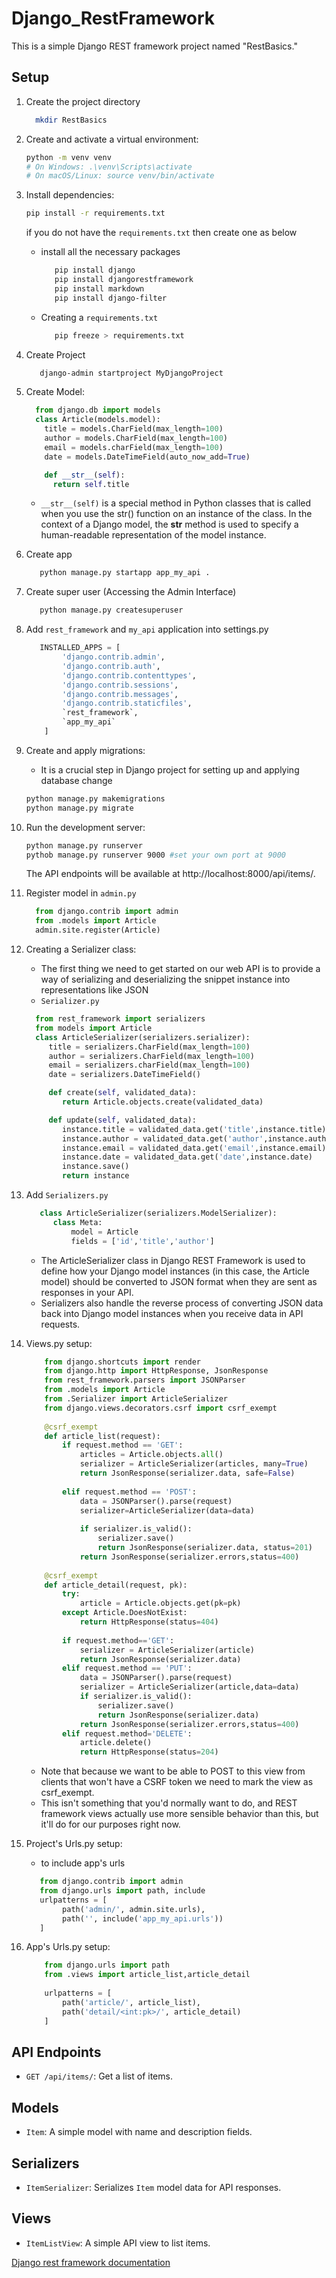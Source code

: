 # Django_RestFramework

This is a simple Django REST framework project named "RestBasics."

## Setup
1. Create the project directory
    ```bash
      mkdir RestBasics
   ```

2. Create and activate a virtual environment:

    ```bash
    python -m venv venv
    # On Windows: .\venv\Scripts\activate
    # On macOS/Linux: source venv/bin/activate
    ```

3. Install dependencies:
    ```bash
    pip install -r requirements.txt
    ```
    if you do not have the `requirements.txt` then create one as below
    - install all the necessary packages
      ```bash
         pip install django
         pip install djangorestframework
         pip install markdown
         pip install django-filter
      ```
    - Creating a `requirements.txt`
      ```bash
         pip freeze > requirements.txt
      ```
4. Create Project
   ```bash
      django-admin startproject MyDjangoProject
   ```
      
5. Create Model:
   ```python
     from django.db import models
     class Article(models.model):
       title = models.CharField(max_length=100)
       author = models.CharField(max_length=100)
       email = models.charField(max_length=100)
       date = models.DateTimeField(auto_now_add=True)

       def __str__(self):
         return self.title
   ```
   - `__str__(self)` is a special method in Python classes that is called when you use the str() function on an instance of the class. In the context of a Django model, the __str__ method is used to specify a human-readable representation of the model instance.    

6. Create app
    ```bash
       python manage.py startapp app_my_api .
    ```
7. Create super user (Accessing the Admin Interface)
    ```bash
       python manage.py createsuperuser
    ```
8. Add `rest_framework` and `my_api` application into settings.py
    ```python
       INSTALLED_APPS = [
            'django.contrib.admin',
            'django.contrib.auth',
            'django.contrib.contenttypes',
            'django.contrib.sessions',
            'django.contrib.messages',
            'django.contrib.staticfiles',
            `rest_framework`,
            `app_my_api`
        ]
    ```
9. Create and apply migrations:
   - It is a crucial step in Django project for setting up and applying database change
    ```bash
    python manage.py makemigrations
    python manage.py migrate
    ```

10. Run the development server:
    ```bash
    python manage.py runserver
    pythob manage.py runserver 9000 #set your own port at 9000
    ```
    The API endpoints will be available at http://localhost:8000/api/items/.

11. Register model in `admin.py`
    ```python
      from django.contrib import admin
      from .models import Article
      admin.site.register(Article)
    ```
12. Creating a Serializer class:
    - The first thing we need to get started on our web API is to provide a way of serializing and deserializing the snippet instance into representations like JSON
    - `Serializer.py`
    ```python
      from rest_framework import serializers
      from models import Article
      class ArticleSerializer(serializers.serializer):
         title = serializers.CharField(max_length=100)
         author = serializers.CharField(max_length=100)
         email = serializers.charField(max_length=100)
         date = serializers.DateTimeField()

         def create(self, validated_data):
            return Article.objects.create(validated_data)

         def update(self, validated_data):
            instance.title = validated_data.get('title',instance.title)
            instance.author = validated_data.get('author',instance.author)
            instance.email = validated_data.get('email',instance.email)
            instance.date = validated_data.get('date',instance.date)
            instance.save()
            return instance
    ```
14. Add `Serializers.py`
    ```python
       class ArticleSerializer(serializers.ModelSerializer):
          class Meta:
              model = Article
              fields = ['id','title','author']
    ```
    - The ArticleSerializer class in Django REST Framework is used to define how your Django model instances (in this case, the Article model) should be converted to JSON format when they are sent as responses in your API.
    - Serializers also handle the reverse process of converting JSON data back into Django model instances when you receive data in API requests.

15. Views.py setup:
    ```python
        from django.shortcuts import render
        from django.http import HttpResponse, JsonResponse
        from rest_framework.parsers import JSONParser
        from .models import Article
        from .Serializer import ArticleSerializer
        from django.views.decorators.csrf import csrf_exempt
        
        @csrf_exempt
        def article_list(request):
            if request.method == 'GET':
                articles = Article.objects.all()
                serializer = ArticleSerializer(articles, many=True)
                return JsonResponse(serializer.data, safe=False)
        
            elif request.method == 'POST':
                data = JSONParser().parse(request)
                serializer=ArticleSerializer(data=data)
        
                if serializer.is_valid():
                    serializer.save()
                    return JsonResponse(serializer.data, status=201)
                return JsonResponse(serializer.errors,status=400) 
            
        @csrf_exempt
        def article_detail(request, pk):
            try:
                article = Article.objects.get(pk=pk)
            except Article.DoesNotExist:
                return HttpResponse(status=404)
            
            if request.method=='GET':
                serializer = ArticleSerializer(article)
                return JsonResponse(serializer.data)
            elif request.method == 'PUT':
                data = JSONParser().parse(request)
                serializer = ArticleSerializer(article,data=data)
                if serializer.is_valid():
                    serializer.save()
                    return JsonResponse(serializer.data)
                return JsonResponse(serializer.errors,status=400)
            elif request.method='DELETE':
                article.delete()
                return HttpResponse(status=204)
    
    ```
    - Note that because we want to be able to POST to this view from clients that won't have a CSRF token we need to mark the view as csrf_exempt.
    - This isn't something that you'd normally want to do, and REST framework views actually use more sensible behavior than this, but it'll do for our purposes right now.

16. Project's Urls.py setup:
    - to include app's urls
    ```python
       from django.contrib import admin
       from django.urls import path, include
       urlpatterns = [
            path('admin/', admin.site.urls),
            path('', include('app_my_api.urls'))
       ]
    ```
17. App's Urls.py setup:
    ```python
        from django.urls import path
        from .views import article_list,article_detail
        
        urlpatterns = [
            path('article/', article_list),
            path('detail/<int:pk>/', article_detail)
        ]
    ```

## API Endpoints

- `GET /api/items/`: Get a list of items.

## Models

- `Item`: A simple model with name and description fields.

## Serializers

- `ItemSerializer`: Serializes `Item` model data for API responses.

## Views

- `ItemListView`: A simple API view to list items.

[Django rest framework documentation](https://django-rest-framework.org/tutorial/1-serialization/)

